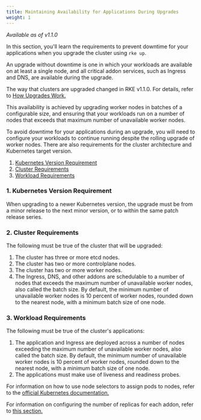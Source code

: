```yaml
---
title: Maintaining Availability for Applications During Upgrades
weight: 1
---
```

_Available as of v1.1.0_

In this section, you'll learn the requirements to prevent downtime for your applications when you upgrade the cluster using `rke up`.

An upgrade without downtime is one in which your workloads are available on at least a single node, and all critical addon services, such as Ingress and DNS, are available during the upgrade.

The way that clusters are upgraded changed in RKE v1.1.0. For details, refer to [How Upgrades Work.]({{<baseurl>}}/rke/latest/en/upgrades/how-upgrades-work)

This availability is achieved by upgrading worker nodes in batches of a configurable size, and ensuring that your workloads run on a number of nodes that exceeds that maximum number of unavailable worker nodes.

To avoid downtime for your applications during an upgrade, you will need to configure your workloads to continue running despite the rolling upgrade of worker nodes. There are also requirements for the cluster architecture and Kubernetes target version.

1. [Kubernetes Version Requirement](#1-kubernetes-version-requirement)
2. [Cluster Requirements](#2-cluster-requirements)
3. [Workload Requirements](#3-workload-requirements)

### 1. Kubernetes Version Requirement

When upgrading to a newer Kubernetes version, the upgrade must be from a minor release to the next minor version, or to within the same patch release series. 

### 2. Cluster Requirements

The following must be true of the cluster that will be upgraded:

1. The cluster has three or more etcd nodes.
1. The cluster has two or more controlplane nodes.
1. The cluster has two or more worker nodes.
1. The Ingress, DNS, and other addons are schedulable to a number of nodes that exceeds the maximum number of unavailable worker nodes, also called the batch size. By default, the minimum number of unavailable worker nodes is 10 percent of worker nodes, rounded down to the nearest node, with a minimum batch size of one node.

### 3. Workload Requirements

The following must be true of the cluster's applications:

1. The application and Ingress are deployed across a number of nodes exceeding the maximum number of unavailable worker nodes, also called the batch size. By default, the minimum number of unavailable worker nodes is 10 percent of worker nodes, rounded down to the nearest node, with a minimum batch size of one node.
1. The applications must make use of liveness and readiness probes.

For information on how to use node selectors to assign pods to nodes, refer to the [official Kubernetes documentation.](https://kubernetes.io/docs/concepts/configuration/assign-pod-node/)

For information on configuring the number of replicas for each addon, refer to [this section.]({{<baseurl>}}/rke/latest/en/upgrades/configuring-strategy/)